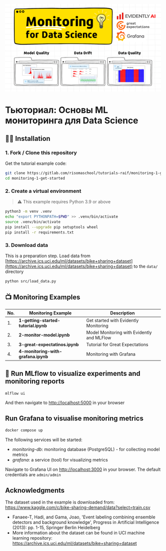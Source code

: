 ![Основы ML мониторинга для Data Science](docs/images/monitoring-banner-1.png)

# Тьюториал: Основы ML мониторинга для Data Science

## 👩‍💻 Installation

### 1. Fork / Clone this repository

Get the tutorial example code:

```bash
git clone https://gitlab.com/risomaschool/tutorials-raif/monitoring-1-get-started.git
cd monitoring-1-get-started
```

### 2. Create a virtual environment

> ⚠️ This example requires Python 3.9 or above 

```bash
python3 -m venv .venv
echo "export PYTHONPATH=$PWD" >> .venv/bin/activate
source .venv/bin/activate
pip install --upgrade pip setuptools wheel
pip install -r requirements.txt
```

### 3. Download data

This is a preparation step. Load data from [https://archive.ics.uci.edu/ml/datasets/bike+sharing+dataset](https://archive.ics.uci.edu/ml/datasets/bike+sharing+dataset) to the `data/` directory

```bash
python src/load_data.py              
```

## 📺 Monitoring Examples

| No. | Monitoring Example | Description |
|---|---|---|
| 1. | **1-getting-started-tutorial.ipynb** | Get started with Evidently Monitoring |
| 2. | **2-monitor-model.ipynb**| Model Monitoring with Evidently and MLFlow |
| 3. | **3-great-expectatinos.ipynb** | Tutorial for Great Expectations |
| 4. | **4-monitoring-with-grafana.ipynb** | Monitoring with Grafana |

## 🏁 Run MLflow to visualize experiments and monitoring reports

```bash
mlflow ui
```

And then navigate to [http://localhost:5000](http://localhost:5000) in your browser

## Run Grafana to visualise monitoring metrics

```bash
docker compose up
```

The following services will be started:

- *monitoring-db*: monitoring database (PostgreSQL) - for collecting model metrics
- *grafana*: a service (tool) for visualizing metrics

Navigate to Grafana UI on [http://localhost:3000](http://localhost:3000) in your browser. The default credentials are `admin/admin`

## Acknowledgments

The dataset used in the example is downloaded from: https://www.kaggle.com/c/bike-sharing-demand/data?select=train.csv
- Fanaee-T, Hadi, and Gama, Joao, 'Event labeling combining ensemble detectors and background knowledge', Progress in Artificial Intelligence (2013): pp. 1-15, Springer Berlin Heidelberg
- More information about the dataset can be found in UCI machine learning repository: https://archive.ics.uci.edu/ml/datasets/bike+sharing+dataset